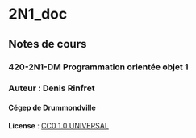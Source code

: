 # 2N1_doc

## Notes de cours

### 420-2N1-DM Programmation orientée objet 1

### Auteur : Denis Rinfret

#### Cégep de Drummondville

**License** : [CC0 1.0 UNIVERSAL](https://creativecommons.org/publicdomain/zero/1.0/)